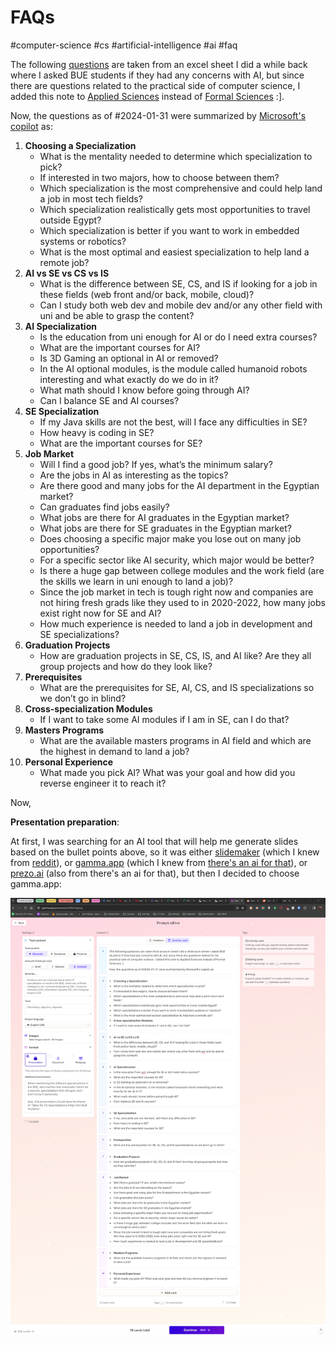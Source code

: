 
# FAQs

#computer-science  #cs  #artificial-intelligence  #ai  #faq

The following [questions](https://livebueedu-my.sharepoint.com/:x:/g/personal/ashraf196280_bue_edu_eg/EYZW4Ai4aGZNkrS0gdYiAsEBPgNcs7-gevJxupUX4vQ-xQ?e=VbGmq7) are taken from an excel sheet I did a while back where I asked BUE students if they had any concerns with AI, but since there are questions related to the practical side of computer science, I added this note to [Applied Sciences](../../Applied%20Sciences.md) instead of [Formal Sciences](../../../Formal%20Sciences/Formal%20Sciences.md) :\].

Now, the questions as of #2024-01-31  were summarized by [Microsoft's copilot](https://youtu.be/5rEZGSFgZVY?t=38) as:

1. **Choosing a Specialization**
    - What is the mentality needed to determine which specialization to pick?
    - If interested in two majors, how to choose between them?
    - Which specialization is the most comprehensive and could help land a job in most tech fields?
    - Which specialization realistically gets most opportunities to travel outside Egypt?
    - Which specialization is better if you want to work in embedded systems or robotics?
    - What is the most optimal and easiest specialization to help land a remote job?
2. **AI vs SE vs CS vs IS**
    - What is the difference between SE, CS, and IS if looking for a job in these fields (web front and/or back, mobile, cloud)?
    - Can I study both web dev and mobile dev and/or any other field with uni and be able to grasp the content?
3. **AI Specialization**
    - Is the education from uni enough for AI or do I need extra courses?
    - What are the important courses for AI?
    - Is 3D Gaming an optional in AI or removed?
    - In the AI optional modules, is the module called humanoid robots interesting and what exactly do we do in it?
    - What math should I know before going through AI?
    - Can I balance SE and AI courses?
4. **SE Specialization**
    - If my Java skills are not the best, will I face any difficulties in SE?
    - How heavy is coding in SE?
    - What are the important courses for SE?
5. **Job Market**
    - Will I find a good job? If yes, what’s the minimum salary?
    - Are the jobs in AI as interesting as the topics?
    - Are there good and many jobs for the AI department in the Egyptian market?
    - Can graduates find jobs easily?
    - What jobs are there for AI graduates in the Egyptian market?
    - What jobs are there for SE graduates in the Egyptian market?
    - Does choosing a specific major make you lose out on many job opportunities?
    - For a specific sector like AI security, which major would be better?
    - Is there a huge gap between college modules and the work field (are the skills we learn in uni enough to land a job)?
    - Since the job market in tech is tough right now and companies are not hiring fresh grads like they used to in 2020-2022, how many jobs exist right now for SE and AI?
    - How much experience is needed to land a job in development and SE specializations?
6. **Graduation Projects**
    - How are graduation projects in SE, CS, IS, and AI like? Are they all group projects and how do they look like?
7. **Prerequisites**
    - What are the prerequisites for SE, AI, CS, and IS specializations so we don’t go in blind?
8. **Cross-specialization Modules**
    - If I want to take some AI modules if I am in SE, can I do that?
9. **Masters Programs**
    - What are the available masters programs in AI field and which are the highest in demand to land a job?
10. **Personal Experience**
    - What made you pick AI? What was your goal and how did you reverse engineer it to reach it?

Now,

**Presentation preparation**:

At first, I was searching for an AI tool that will help me generate slides based on the bullet points above, so it was either [slidemaker](https://www.slidemake.com/) (which I knew from [reddit](https://www.reddit.com/r/powerpoint/comments/11qj9ba/i_created_an_aipowered_powerpoint_maker_to/?sort=new)), or [gamma.app](https://gamma.app/) (which I knew from [there's an ai for that](https://theresanaiforthat.com/presentation-slides/?ref=suggest&sort=most-saved)), or [prezo.ai](https://prezo.ai/) (also from there's an ai for that), but then I decided to choose gamma.app:

![](Media-Temp/Pasted%20image%2020240131091658.png)


